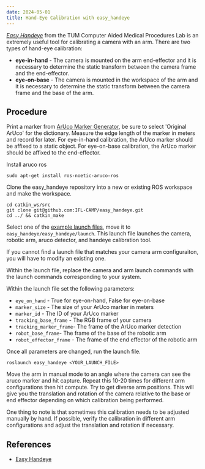 ```yaml
---
date: 2024-05-01
title: Hand-Eye Calibration with easy_handeye
---
```


*[Easy Handeye](https://github.com/IFL-CAMP/easy_handeye)* from the TUM Computer Aided Medical Procedures Lab is an extremely useful tool for calibrating a camera with an arm. There are two types of hand-eye calibration:

- **eye-in-hand** - The camera is mounted on the arm end-effector and it is necessary to determine the static transform between the camera frame and the end-effector.
- **eye-on-base** - The camera is mounted in the workspace of the arm and it is necessary to determine the static transform between the camera frame and the base of the arm.

## Procedure
Print a marker from [ArUco Marker Generator](https://chev.me/arucogen/), be sure to select 'Original ArUco' for the dictionary. Measure the edge length of the marker in meters and record for later. For eye-in-hand calibration, the ArUco marker should be affixed to a static object. For eye-on-base calibration, the ArUco marker should be affixed to the end-effector.

Install aruco ros

```
sudo apt-get install ros-noetic-aruco-ros
```

Clone the easy_handeye repository into a new or existing ROS workspace and make the workspace.

```
cd catkin_ws/src
git clone git@github.com:IFL-CAMP/easy_handeye.git
cd ../ && catkin_make
```

Select one of the [example launch files](https://github.com/IFL-CAMP/easy_handeye/tree/master/docs/example_launch), move it to `easy_handeye/easy_handeye/launch`. This launch file launches the camera, robotic arm, aruco detector, and handeye calibration tool.

If you cannot find a launch file that matches your camera arm configuraiton, you will have to modify an existing one.

Within the launch file, replace the camera and arm launch commands with the launch commands corresponding to your system.

Within the launch file set the following parameters:
- `eye_on_hand` - True for eye-on-hand, False for eye-on-base
- `marker_size` - The size of your ArUco marker in meters
- `marker_id` - The ID of your ArUco marker
- `tracking_base_frame` - The RGB frame of your camera
- `tracking_marker_frame`- The frame of the ArUco marker detection
- `robot_base_frame`- The frame of the base of the robotic arm
- `robot_effector_frame` - The frame of the end effector of the robotic arm

Once all parameters are changed, run the launch file.

```
roslaunch easy_handeye <YOUR_LAUNCH_FILE>
```

Move the arm in manual mode to an angle where the camera can see the aruco marker and hit capture. Repeat this 10-20 times for different arm configurations then hit compute. Try to get diverse arm positions. This will give you the translation and rotation of the camera relative to the base or end effector depending on which calibration being performed.

One thing to note is that sometimes this calibration needs to be adjusted manually by hand. If possible, verify the calibration in different arm configurations and adjust the translation and rotation if necessary.

## References
- [Easy Handeye](https://github.com/IFL-CAMP/easy_handeye)